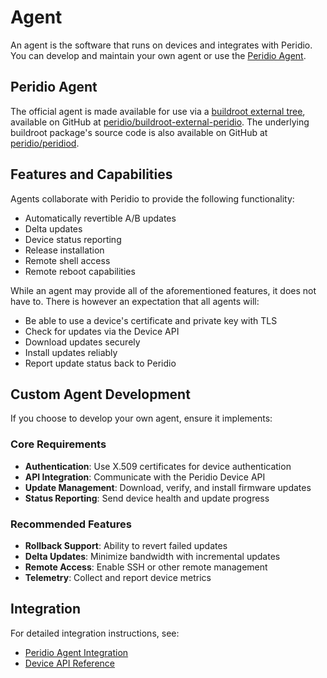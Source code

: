 # Agent

An agent is the software that runs on devices and integrates with Peridio. You can develop and maintain your own agent or use the [Peridio Agent](/integration/introduction#agent).

## Peridio Agent

The official agent is made available for use via a [buildroot external tree](https://buildroot.org/downloads/manual/manual.html#outside-br-custom), available on GitHub at [peridio/buildroot-external-peridio](https://github.com/peridio/buildroot-external-peridio). The underlying buildroot package's source code is also available on GitHub at [peridio/peridiod](https://github.com/peridio/peridiod).

## Features and Capabilities

Agents collaborate with Peridio to provide the following functionality:

- Automatically revertible A/B updates
- Delta updates
- Device status reporting
- Release installation
- Remote shell access
- Remote reboot capabilities

While an agent may provide all of the aforementioned features, it does not have to. There is however an expectation that all agents will:

- Be able to use a device's certificate and private key with TLS
- Check for updates via the Device API
- Download updates securely
- Install updates reliably
- Report update status back to Peridio

## Custom Agent Development

If you choose to develop your own agent, ensure it implements:

### Core Requirements
- **Authentication**: Use X.509 certificates for device authentication
- **API Integration**: Communicate with the Peridio Device API
- **Update Management**: Download, verify, and install firmware updates
- **Status Reporting**: Send device health and update progress

### Recommended Features
- **Rollback Support**: Ability to revert failed updates
- **Delta Updates**: Minimize bandwidth with incremental updates
- **Remote Access**: Enable SSH or other remote management
- **Telemetry**: Collect and report device metrics

## Integration

For detailed integration instructions, see:
- [Peridio Agent Integration](/dev-center/integration/peridiod-agent)
- [Device API Reference](/device-api)
